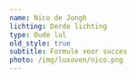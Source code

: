 ```yaml
---
name: Nico de Jongh
lichting: Derde lichting
type: Oude lul
old_style: true
subtitle: Formule voor succes
photo: /img/luxoven/nico.png
---
```

